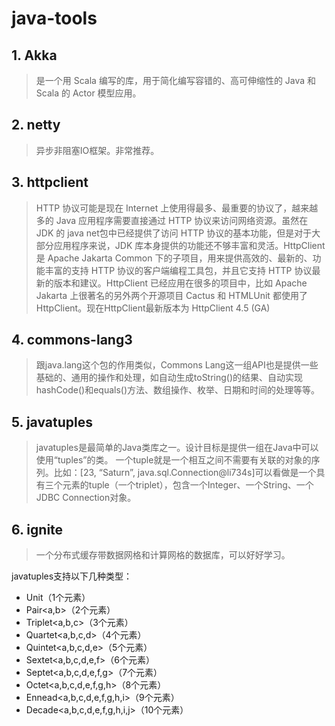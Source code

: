 # java-tools

## 1. Akka 
> 是一个用 Scala 编写的库，用于简化编写容错的、高可伸缩性的 Java 和 Scala 的 Actor 模型应用。


## 2. netty
> 异步非阻塞IO框架。非常推荐。

## 3. httpclient
> HTTP 协议可能是现在 Internet 上使用得最多、最重要的协议了，越来越多的 Java 应用程序需要直接通过 HTTP 协议来访问网络资源。虽然在 JDK 的 java net包中已经提供了访问 HTTP 协议的基本功能，但是对于大部分应用程序来说，JDK 库本身提供的功能还不够丰富和灵活。HttpClient 是 Apache Jakarta Common 下的子项目，用来提供高效的、最新的、功能丰富的支持 HTTP 协议的客户端编程工具包，并且它支持 HTTP 协议最新的版本和建议。HttpClient 已经应用在很多的项目中，比如 Apache Jakarta 上很著名的另外两个开源项目 Cactus 和 HTMLUnit 都使用了 HttpClient。现在HttpClient最新版本为 HttpClient 4.5 (GA)

## 4. commons-lang3
> 跟java.lang这个包的作用类似，Commons Lang这一组API也是提供一些基础的、通用的操作和处理，如自动生成toString()的结果、自动实现hashCode()和equals()方法、数组操作、枚举、日期和时间的处理等等。

## 5. javatuples
> javatuples是最简单的Java类库之一。设计目标是提供一组在Java中可以使用“tuples”的类。
一个tuple就是一个相互之间不需要有关联的对象的序列。比如：[23, “Saturn”, java.sql.Connection@li734s]可以看做是一个具有三个元素的tuple（一个triplet），包含一个Integer、一个String、一个JDBC Connection对象。

## 6. ignite
> 一个分布式缓存带数据网格和计算网格的数据库，可以好好学习。

javatuples支持以下几种类型：

- Unit（1个元素）
- Pair<a,b>（2个元素）
- Triplet<a,b,c>（3个元素）
- Quartet<a,b,c,d>（4个元素）
- Quintet<a,b,c,d,e>（5个元素）
- Sextet<a,b,c,d,e,f>（6个元素）
- Septet<a,b,c,d,e,f,g>（7个元素）
- Octet<a,b,c,d,e,f,g,h>（8个元素）
- Ennead<a,b,c,d,e,f,g,h,i>（9个元素）
- Decade<a,b,c,d,e,f,g,h,i,j>（10个元素）
